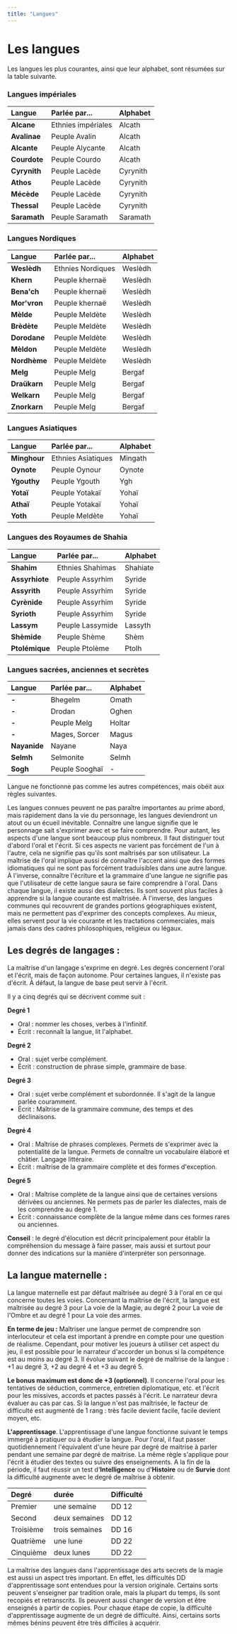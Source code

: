 ```yaml
---
title: "Langues"
---
```

# Les langues

Les langues les plus courantes, ainsi que leur alphabet, sont résumées sur la table suivante.

### Langues impériales

| Langue | Parlée par... | Alphabet |
|:-|:-|:-|
| **Alcane** | Ethnies impériales | Alcath |
| **Avalinae** | Peuple Avalin | Alcath |
| **Alcante** | Peuple Alycante | Alcath |
| **Courdote** | Peuple Courdo | Alcath |
| **Cyrynith** | Peuple Lacède | Cyrynith |
| **Athos** | Peuple Lacède | Cyrynith |
| **Mécède** | Peuple Lacède | Cyrynith |
| **Thessal** | Peuple Lacède | Cyrynith |
| **Saramath** | Peuple Saramath | Saramath


### Langues Nordiques

| Langue | Parlée par... | Alphabet |
|:-|:-|:-|
| **Weslèdh** | Ethnies Nordiques | Weslèdh |
| **Khern** | Peuple khernaë | Weslèdh |
| **Bena'ch** | Peuple khernaë | Weslèdh |
| **Mor'vron** | Peuple khernaë | Weslèdh |
| **Mèlde** | Peuple Meldète | Weslèdh |
| **Brèdète** | Peuple Meldète | Weslèdh |
| **Dorodane** | Peuple Meldète | Weslèdh |
| **Mèldon** | Peuple Meldète | Weslèdh |
| **Nordhème** | Peuple Meldète | Weslèdh |
| **Melg** | Peuple Melg | Bergaf |
| **Draükarn** | Peuple Melg | Bergaf |
| **Welkarn** | Peuple Melg | Bergaf |
| **Znorkarn** | Peuple Melg | Bergaf


### Langues Asiatiques

| Langue | Parlée par... | Alphabet |
|:-|:-|:-|
| **Minghour** | Ethnies Asiatiques | Mingath |
| **Oynote** | Peuple Oynour | Oynote |
| **Ygouthy** | Peuple Ygouth | Ygh |
| **Yotaï** | Peuple Yotakaï | Yohaï |
| **Athaï** | Peuple Yotakaï | Yohaï |
| **Yoth** | Peuple Meldète | Yohaï |


### Langues des Royaumes de Shahia

| Langue | Parlée par... | Alphabet |
|:-|:-|:-|
| **Shahim** | Ethnies Shahimas | Shahiate |
| **Assyrhiote** | Peuple Assyrhim | Syride |
| **Assyrith** | Peuple Assyrhim | Syride |
| **Cyrènide** | Peuple Assyrhim | Syride |
| **Syrioth** | Peuple Assyrhim | Syride |
| **Lassym** | Peuple Lassymide | Lassyth |
| **Shèmide** | Peuple Shème | Shèm |
| **Ptolémique** | Peuple Ptolème | Ptolh


### Langues sacrées, anciennes et secrètes

| Langue | Parlée par... | Alphabet |
|:-|:-|:-|
| **-** | Bhegelm | Omath |
| **-** | Drodan | Oghen |
| **-** | Peuple Melg | Holtar |
| **-** | Mages, Sorcer | Magus |
| **Nayanide** | Nayane | Naya |
| **Selmh** | Selmonite | Selmh |
| **Sogh** | Peuple Sooghaï | - |


Langue ne fonctionne pas comme les autres compétences, mais obéit aux règles suivantes.  

Les langues connues peuvent ne pas paraître importantes au prime abord, mais rapidement dans la vie du personnage, les langues deviendront un atout ou un écueil inévitable. Connaître une langue signifie que le personnage sait s'exprimer avec et se faire comprendre. Pour autant, les aspects d'une langue sont beaucoup plus nombreux. Il faut distinguer tout d'abord l'oral et l'écrit. Si ces aspects ne varient pas forcément de l'un à l'autre, cela ne signifie pas qu'ils sont maîtrisés par son utilisateur. La maîtrise de l'oral implique aussi de connaître l'accent ainsi que des formes idiomatiques qui ne sont pas forcément traduisibles dans une autre langue. À l'inverse, connaître l'écriture et la grammaire d'une langue ne signifie pas que l'utilisateur de cette langue saura se faire comprendre à l'oral.
Dans chaque langue, il existe aussi des dialectes. Ils sont souvent plus faciles à apprendre si la langue courante est maîtrisée. À l'inverse, des langues communes qui recouvrent de grandes portions géographiques existent, mais ne permettent pas d'exprimer des concepts complexes. Au mieux, elles servent pour la vie courante et les tractations commerciales, mais jamais dans des cadres philosophiques, religieux ou légaux.  

## Les degrés de langages :
La maîtrise d'un langage s'exprime en degré. Les degrés concernent l'oral et l'écrit, mais de façon autonome. Pour certaines langues, il n'existe pas d'écrit. À défaut, la langue de base peut servir à l'écrit.  

Il y a cinq degrés qui se décrivent comme suit :  

**Degré 1**  
- Oral : nommer les choses, verbes à l'infinitif.  
- Écrit : reconnaît la langue, lit l'alphabet.  

**Degré 2**  
- Oral : sujet verbe complément.  
- Écrit : construction de phrase simple, grammaire de base.  

**Degré 3**  
- Oral : sujet verbe complément et subordonnée. Il s'agit de la langue parlée couramment.  
- Écrit : Maîtrise de la grammaire commune, des temps et des déclinaisons.  

**Degré 4**  
- Oral : Maîtrise de phrases complexes. Permets de s'exprimer avec la potentialité de la langue. Permets de connaître un vocabulaire élaboré et châtier. Langage littéraire.  
- Écrit : maîtrise de la grammaire complète et des formes d'exception.  

**Degré 5**  
- Oral : Maîtrise complète de la langue ainsi que de certaines versions dérivées ou anciennes. Ne permets pas de parler les dialectes, mais de les comprendre au degré 1.    
- Écrit : connaissance complète de la langue même dans ces formes rares ou anciennes.    

**Conseil** : le degré d'élocution est décrit principalement pour établir la compréhension du message à faire passer, mais aussi et surtout pour donner des indications sur la manière d'interpréter son personnage.    

## La langue maternelle :

La langue maternelle est par défaut maîtrisée au degré 3 à l'oral en ce qui concerne toutes les voies. Concernant la maîtrise de l'écrit, la langue est maîtrisée au degré 3 pour La voie de la Magie, au degré 2 pour La voie de l'Ombre et au degré 1 pour La voie des armes.    

**En terme de jeu :**
Maîtriser une langue permet de comprendre son interlocuteur et cela est important à prendre en compte pour une question de réalisme. Cependant, pour motiver les joueurs à utiliser cet aspect du jeu, il est possible pour le narrateur d'accorder un bonus si la compétence est au moins au degré 3. Il évolue suivant le degré de maîtrise de la langue : +1 au degré 3, +2 au degré 4 et +3 au degré 5.  

**Le bonus maximum est donc de +3 (optionnel)**. Il concerne l'oral pour les tentatives de séduction, commerce, entretien diplomatique, etc. et l'écrit pour les missives, accords et pactes passés à l'écrit. Le narrateur devra évaluer au cas par cas. Si la langue n'est pas maîtrisée, le facteur de difficulté est augmenté de 1 rang : très facile devient facile, facile devient moyen, etc.  

**L'apprentissage**. L'apprentissage d'une langue fonctionne suivant le temps immergé à pratiquer ou à étudier la langue. Pour l'oral, il faut passer quotidiennement l'équivalent d'une heure par degré de maitrise à parler pendant une semaine par degré de maitrise. La même règle s'applique pour l'écrit à étudier des textes ou suivre des enseignements. A la fin de la période, il faut réussir un test d'**Intelligence** ou d'**Histoire** ou de **Survie** dont la difficulté augmente avec le degré de maîtrise à obtenir.  

|Degré 	|	durée 	|		Difficulté|
|:-|:-|:-|
|Premier |	une semaine |		DD 12|
|Second |	deux semaines |	DD 12|
|Troisième |	trois semaines |		DD 16|
|Quatrième |	une lune |	DD 22|
|Cinquième |	deux lunes 	|	DD 22|


La maîtrise des langues dans l'apprentissage des arts secrets de la magie est aussi un aspect très important. En effet, les difficultés DD d'apprentissage sont entendues pour la version originale. Certains sorts peuvent s'enseigner par tradition orale, mais la plupart du temps, ils sont recopiés et retranscrits. Ils peuvent aussi changer de version et être enseignés à partir de copies. Pour chaque étape de copie, la difficulté d'apprentissage augmente de un degré de difficulté. Ainsi, certains sorts mêmes bénins peuvent être très difficiles à acquérir.  
